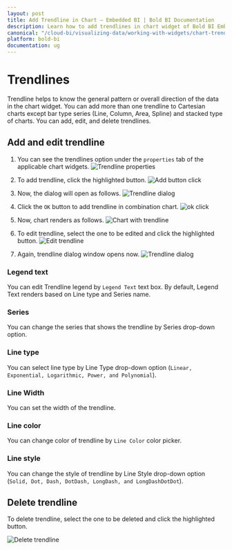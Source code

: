 ```yaml
---
layout: post
title: Add Trendline in Chart – Embedded BI | Bold BI Documentation
description: Learn how to add trendlines in chart widget of Bold BI Embedded dashboard and edit related properties like, line type, style, and color.
canonical: "/cloud-bi/visualizing-data/working-with-widgets/chart-trendlines/"
platform: bold-bi
documentation: ug
---
```


# Trendlines

Trendline helps to know the general pattern or overall direction of the data in the chart widget. You can add more than one trendline to Cartesian charts except bar type series (Line, Column, Area, Spline) and stacked type of charts. You can add, edit, and delete trendlines. 

## Add and edit trendline

1. You can see the trendlines option under the `properties` tab of the applicable chart widgets. 
![Trendline properties](/static/assets/embedded/visualizing-data/working-with-widgets/images/trendLine-properties.png)

2. To add trendline, click the highlighted button. 
![Add button click](/static/assets/embedded/visualizing-data/working-with-widgets/images/add-trendLine.png)

3. Now, the dialog will open as follows.
![Trendline dialog](/static/assets/embedded/visualizing-data/working-with-widgets/images/TrendLine-dialog.png)

4. Click the `OK` button to add trendline in combination chart. 
![ok click](/static/assets/embedded/visualizing-data/working-with-widgets/images/click-ok-to-add-trendline.png)

5. Now, chart renders as follows. 
![Chart with trendline](/static/assets/embedded/visualizing-data/working-with-widgets/images/ChartTrendLines.png)

6. To edit trendline, select the one to be edited and click the highlighted button.
![Edit trendline](/static/assets/embedded/visualizing-data/working-with-widgets/images/edit-trendLine.png)

7. Again, trendline dialog window opens now.
![Trendline dialog](/static/assets/embedded/visualizing-data/working-with-widgets/images/TrendLine-window.png)

### Legend text

You can edit Trendline legend by `Legend Text` text box. By default, Legend Text renders based on Line type and Series name.

### Series

You can change the series that shows the trendline by Series drop-down option.

### Line type

You can select line type by Line Type drop-down option (`Linear, Exponential, Logarithmic, Power, and Polynomial`).

### Line Width

You can set the width of the trendline.

### Line color

You can change color of trendline by `Line Color` color picker.

### Line style

You can change the style of trendline by Line Style drop-down option (`Solid, Dot, Dash, DotDash, LongDash, and LongDashDotDot`).

## Delete trendline

To delete trendline, select the one to be deleted and click the highlighted button.

![Delete trendline](/static/assets/embedded/visualizing-data/working-with-widgets/images/delete-trendLine.png)


